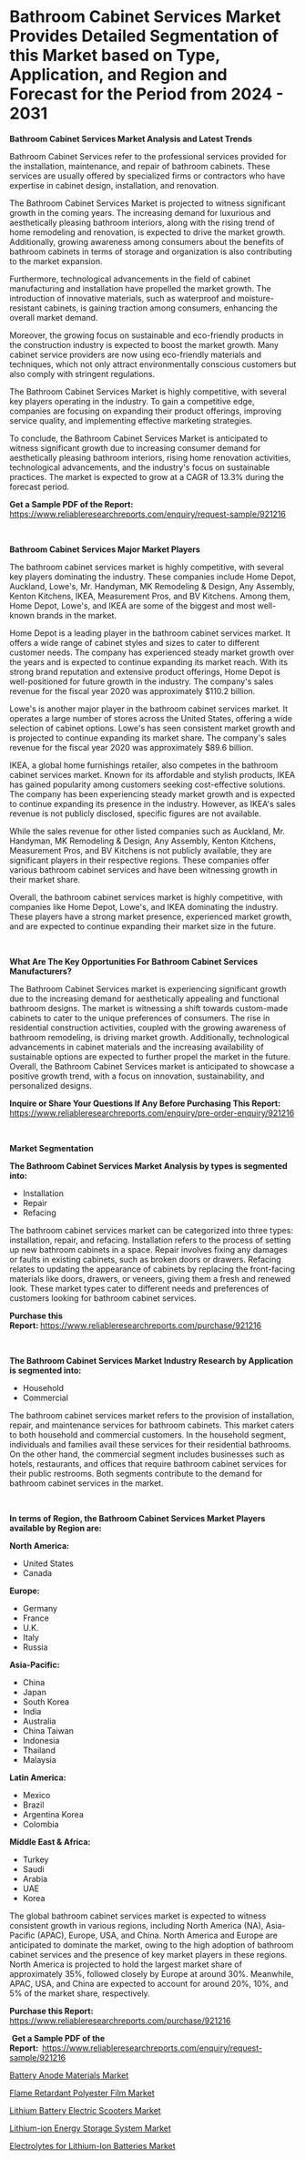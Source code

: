 <p><h1>Bathroom Cabinet Services Market Provides Detailed Segmentation of this Market based on Type, Application, and Region and Forecast for the Period from 2024 - 2031</h1></p><p><strong>Bathroom Cabinet Services Market Analysis and Latest Trends</strong></p>
<p><p>Bathroom Cabinet Services refer to the professional services provided for the installation, maintenance, and repair of bathroom cabinets. These services are usually offered by specialized firms or contractors who have expertise in cabinet design, installation, and renovation.</p><p>The Bathroom Cabinet Services Market is projected to witness significant growth in the coming years. The increasing demand for luxurious and aesthetically pleasing bathroom interiors, along with the rising trend of home remodeling and renovation, is expected to drive the market growth. Additionally, growing awareness among consumers about the benefits of bathroom cabinets in terms of storage and organization is also contributing to the market expansion.</p><p>Furthermore, technological advancements in the field of cabinet manufacturing and installation have propelled the market growth. The introduction of innovative materials, such as waterproof and moisture-resistant cabinets, is gaining traction among consumers, enhancing the overall market demand.</p><p>Moreover, the growing focus on sustainable and eco-friendly products in the construction industry is expected to boost the market growth. Many cabinet service providers are now using eco-friendly materials and techniques, which not only attract environmentally conscious customers but also comply with stringent regulations.</p><p>The Bathroom Cabinet Services Market is highly competitive, with several key players operating in the industry. To gain a competitive edge, companies are focusing on expanding their product offerings, improving service quality, and implementing effective marketing strategies.</p><p>To conclude, the Bathroom Cabinet Services Market is anticipated to witness significant growth due to increasing consumer demand for aesthetically pleasing bathroom interiors, rising home renovation activities, technological advancements, and the industry's focus on sustainable practices. The market is expected to grow at a CAGR of 13.3% during the forecast period.</p></p>
<p><strong>Get a Sample PDF of the Report:&nbsp;</strong> <a href="https://www.reliableresearchreports.com/enquiry/request-sample/921216">https://www.reliableresearchreports.com/enquiry/request-sample/921216</a></p>
<p>&nbsp;</p>
<p><strong>Bathroom Cabinet Services Major Market Players</strong></p>
<p><p>The bathroom cabinet services market is highly competitive, with several key players dominating the industry. These companies include Home Depot, Auckland, Lowe's, Mr. Handyman, MK Remodeling & Design, Any Assembly, Kenton Kitchens, IKEA, Measurement Pros, and BV Kitchens. Among them, Home Depot, Lowe's, and IKEA are some of the biggest and most well-known brands in the market.</p><p>Home Depot is a leading player in the bathroom cabinet services market. It offers a wide range of cabinet styles and sizes to cater to different customer needs. The company has experienced steady market growth over the years and is expected to continue expanding its market reach. With its strong brand reputation and extensive product offerings, Home Depot is well-positioned for future growth in the industry. The company's sales revenue for the fiscal year 2020 was approximately $110.2 billion.</p><p>Lowe's is another major player in the bathroom cabinet services market. It operates a large number of stores across the United States, offering a wide selection of cabinet options. Lowe's has seen consistent market growth and is projected to continue expanding its market share. The company's sales revenue for the fiscal year 2020 was approximately $89.6 billion.</p><p>IKEA, a global home furnishings retailer, also competes in the bathroom cabinet services market. Known for its affordable and stylish products, IKEA has gained popularity among customers seeking cost-effective solutions. The company has been experiencing steady market growth and is expected to continue expanding its presence in the industry. However, as IKEA's sales revenue is not publicly disclosed, specific figures are not available.</p><p>While the sales revenue for other listed companies such as Auckland, Mr. Handyman, MK Remodeling & Design, Any Assembly, Kenton Kitchens, Measurement Pros, and BV Kitchens is not publicly available, they are significant players in their respective regions. These companies offer various bathroom cabinet services and have been witnessing growth in their market share.</p><p>Overall, the bathroom cabinet services market is highly competitive, with companies like Home Depot, Lowe's, and IKEA dominating the industry. These players have a strong market presence, experienced market growth, and are expected to continue expanding their market size in the future.</p></p>
<p>&nbsp;</p>
<p><strong>What Are The Key Opportunities For Bathroom Cabinet Services Manufacturers?</strong></p>
<p><p>The Bathroom Cabinet Services market is experiencing significant growth due to the increasing demand for aesthetically appealing and functional bathroom designs. The market is witnessing a shift towards custom-made cabinets to cater to the unique preferences of consumers. The rise in residential construction activities, coupled with the growing awareness of bathroom remodeling, is driving market growth. Additionally, technological advancements in cabinet materials and the increasing availability of sustainable options are expected to further propel the market in the future. Overall, the Bathroom Cabinet Services market is anticipated to showcase a positive growth trend, with a focus on innovation, sustainability, and personalized designs.</p></p>
<p><strong>Inquire or Share Your Questions If Any Before Purchasing This Report:</strong> <a href="https://www.reliableresearchreports.com/enquiry/pre-order-enquiry/921216">https://www.reliableresearchreports.com/enquiry/pre-order-enquiry/921216</a></p>
<p>&nbsp;</p>
<p><strong>Market Segmentation</strong></p>
<p><strong>The Bathroom Cabinet Services Market Analysis by types is segmented into:</strong></p>
<p><ul><li>Installation</li><li>Repair</li><li>Refacing</li></ul></p>
<p><p>The bathroom cabinet services market can be categorized into three types: installation, repair, and refacing. Installation refers to the process of setting up new bathroom cabinets in a space. Repair involves fixing any damages or faults in existing cabinets, such as broken doors or drawers. Refacing relates to updating the appearance of cabinets by replacing the front-facing materials like doors, drawers, or veneers, giving them a fresh and renewed look. These market types cater to different needs and preferences of customers looking for bathroom cabinet services.</p></p>
<p><strong>Purchase this Report:&nbsp;</strong><a href="https://www.reliableresearchreports.com/purchase/921216">https://www.reliableresearchreports.com/purchase/921216</a></p>
<p>&nbsp;</p>
<p><strong>The Bathroom Cabinet Services Market Industry Research by Application is segmented into:</strong></p>
<p><ul><li>Household</li><li>Commercial</li></ul></p>
<p><p>The bathroom cabinet services market refers to the provision of installation, repair, and maintenance services for bathroom cabinets. This market caters to both household and commercial customers. In the household segment, individuals and families avail these services for their residential bathrooms. On the other hand, the commercial segment includes businesses such as hotels, restaurants, and offices that require bathroom cabinet services for their public restrooms. Both segments contribute to the demand for bathroom cabinet services in the market.</p></p>
<p>&nbsp;</p>
<p><strong>In terms of Region, the Bathroom Cabinet Services Market Players available by Region are:</strong></p>
<p>
    <p> <strong> North America: </strong>
        <ul>
            <li>United States</li>
            <li>Canada</li>
        </ul>
        </p> 
    <p> <strong> Europe: </strong>
        <ul>
            <li>Germany</li>
            <li>France</li>
            <li>U.K.</li>
            <li>Italy</li>
            <li>Russia</li>
        </ul>
        </p> 
    <p> <strong> Asia-Pacific: </strong>
        <ul>
            <li>China</li>
            <li>Japan</li>
            <li>South Korea</li>
            <li>India</li>
            <li>Australia</li>
            <li>China Taiwan</li>
            <li>Indonesia</li>
            <li>Thailand</li>
            <li>Malaysia</li>
        </ul>
        </p> 
    <p> <strong> Latin America: </strong>
        <ul>
            <li>Mexico</li>
            <li>Brazil</li>
            <li>Argentina Korea</li>
            <li>Colombia</li>
        </ul>
        </p> 
    <p> <strong> Middle East & Africa: </strong>
        <ul>
            <li>Turkey</li>
            <li>Saudi</li>
            <li>Arabia</li>
            <li>UAE</li>
            <li>Korea</li>
        </ul>
    </p>
    </p>
<p><p>The global bathroom cabinet services market is expected to witness consistent growth in various regions, including North America (NA), Asia-Pacific (APAC), Europe, USA, and China. North America and Europe are anticipated to dominate the market, owing to the high adoption of bathroom cabinet services and the presence of key market players in these regions. North America is projected to hold the largest market share of approximately 35%, followed closely by Europe at around 30%. Meanwhile, APAC, USA, and China are expected to account for around 20%, 10%, and 5% of the market share, respectively.</p></p>
<p><strong>Purchase this Report: </strong><a href="https://www.reliableresearchreports.com/purchase/921216">https://www.reliableresearchreports.com/purchase/921216</a></p>
<p>&nbsp;<strong>Get a Sample PDF of the Report:&nbsp;&nbsp;</strong><a href="https://www.reliableresearchreports.com/enquiry/request-sample/921216">https://www.reliableresearchreports.com/enquiry/request-sample/921216</a></p>
<p><strong></strong></p>
<p><p><a href="https://medium.com/@andrewhills1925/battery-anode-materials-market-furnishes-information-on-market-share-market-trends-and-market-0b2835016e68">Battery Anode Materials Market</a></p><p><a href="https://medium.com/@andrewhills1925/analyzing-flame-retardant-polyester-film-market-global-industry-perspective-and-forecast-2024-to-0f5ad23ea347">Flame Retardant Polyester Film Market</a></p><p><a href="https://medium.com/p/9a8811dd97c7/edit">Lithium Battery Electric Scooters Market</a></p><p><a href="https://medium.com/@andrewhills1925/lithium-ion-energy-storage-system-market-competitive-analysis-market-trends-and-forecast-to-2031-a6beded67855">Lithium-ion Energy Storage System Market</a></p><p><a href="https://medium.com/@andrewhills1925/electrolytes-for-lithium-ion-batteries-market-exploring-market-share-market-trends-and-future-344bf06c76f6">Electrolytes for Lithium-Ion Batteries Market</a></p></p>